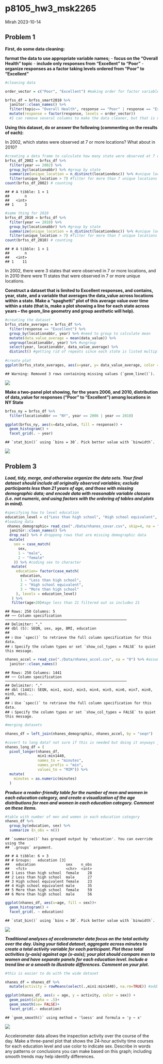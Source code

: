 p8105_hw3_msk2265
================
Mirah
2023-10-14

## Problem 1

**First, do some data cleaning:**

**format the data to use appropriate variable names;** - **focus on the
“Overall Health” topic** - **include only responses from “Excellent” to
“Poor”** - **organize responses as a factor taking levels ordered from
“Poor” to “Excellent”**

``` r
#cleaning data

order_vector = c("Poor", "Excellent") #making order for factor variable

brfss_df = brfss_smart2010 %>%
  janitor::clean_names() %>% 
  filter(topic== "Overall Health", response == "Poor" | response == "Excellent") %>% 
  mutate(response = factor(response, levels = order_vector))
  #I can remove several columns to make the data cleaner, but that is not in the instructions so I am not sure if I should be doing that
```

**Using this dataset, do or answer the following (commenting on the
results of each):**

In 2002, which states were observed at 7 or more locations? What about
in 2010?

``` r
#creating a data frame to calculate how many state were observed at 7 or more locations
brfss_df_2002 = brfss_df %>% 
  filter(year == 2002) %>% 
  group_by(locationabbr) %>% #group by state
  summarize(unique_location = n_distinct(locationdesc)) %>% #unique locations in the state
  filter(unique_location > 7) #filter for more than 7 unique locations
count(brfss_df_2002) # counting
```

    ## # A tibble: 1 × 1
    ##       n
    ##   <int>
    ## 1     3

``` r
#same thing for 2010
brfss_df_2010 = brfss_df %>% 
  filter(year == 2010) %>% 
  group_by(locationabbr) %>% #group by state
  summarize(unique_location = n_distinct(locationdesc)) %>% #unique locations in the state
  filter(unique_location > 7) #filter for more than 7 unique locations
count(brfss_df_2010) # counting
```

    ## # A tibble: 1 × 1
    ##       n
    ##   <int>
    ## 1    11

In 2002, there were 3 states that were observed in 7 or more locations,
and in 2010 there were 11 states that were observed in 7 or more unique
locations.

**Construct a dataset that is limited to Excellent responses, and
contains, year, state, and a variable that averages the data_value
across locations within a state. Make a “spaghetti” plot of this average
value over time within a state (that is, make a plot showing a line for
each state across years – the geom_line geometry and group aesthetic
will help).**

``` r
#creating the dataset
brfss_state_averages = brfss_df %>% 
  filter(response == "Excellent") %>% 
  group_by(locationabbr, year) %>% #need to group to calculate mean
  mutate(data_value_average = mean(data_value)) %>% 
  ungroup(locationabbr, year) %>% #ungroup
  select(year, locationabbr, data_value_average) %>% 
  distinct() #getting rid of repeats since each state is listed multiple times
  
#create plot
ggplot(brfss_state_averages, aes(x=year, y= data_value_average, color = locationabbr)) + geom_line()
```

    ## Warning: Removed 3 rows containing missing values (`geom_line()`).

![](p8105_hw3_msk2265_files/figure-gfm/unnamed-chunk-3-1.png)<!-- -->

**Make a two-panel plot showing, for the years 2006, and 2010,
distribution of data_value for responses (“Poor” to “Excellent”) among
locations in NY State**

``` r
brfss_ny = brfss_df %>% 
  filter(locationabbr == "NY", year == 2006 | year == 2010)

ggplot(brfss_ny, aes(x=data_value, fill = response)) + 
  geom_histogram() +
  facet_grid(. ~ year)
```

    ## `stat_bin()` using `bins = 30`. Pick better value with `binwidth`.

![](p8105_hw3_msk2265_files/figure-gfm/unnamed-chunk-4-1.png)<!-- -->

## Problem 3

***Load, tidy, merge, and otherwise organize the data sets. Your final
dataset should include all originally observed variables; exclude
participants less than 21 years of age, and those with missing
demographic data; and encode data with reasonable variable classes
(i.e. not numeric, and using factors with the ordering of tables and
plots in mind).***

``` r
#specifying how to level education
education_level = c("Less than high school", "High school equivalent", "More than high school")
#loading data
 nhanes_demographic= read_csv("./Data/nhanes_covar.csv", skip=4, na = "NA" ) %>% 
  janitor::clean_names() %>% 
  drop_na() %>% # droppong rows that are missing demographic data
  mutate(
    sex = case_match(
      sex, 
      1 ~ "male",
      2 ~ "female"
    )) %>% #coding sex to character
   mutate(
     education= factor(case_match(
       education,
       1 ~ "Less than high school",
       2 ~ "High school equivalent",
       3 ~ "More than high school"
     ), levels = education_level)
   ) %>% 
   filter(age>20)#age less than 21 filtered out so includes 21
```

    ## Rows: 250 Columns: 5
    ## ── Column specification ────────────────────────────────────────────────────────
    ## Delimiter: ","
    ## dbl (5): SEQN, sex, age, BMI, education
    ## 
    ## ℹ Use `spec()` to retrieve the full column specification for this data.
    ## ℹ Specify the column types or set `show_col_types = FALSE` to quiet this message.

``` r
nhanes_accel = read_csv("./Data/nhanes_accel.csv", na = "0") %>% #assuming 0 means that no data waas collected at that time point
  janitor::clean_names()
```

    ## Rows: 250 Columns: 1441
    ## ── Column specification ────────────────────────────────────────────────────────
    ## Delimiter: ","
    ## dbl (1441): SEQN, min1, min2, min3, min4, min5, min6, min7, min8, min9, min1...
    ## 
    ## ℹ Use `spec()` to retrieve the full column specification for this data.
    ## ℹ Specify the column types or set `show_col_types = FALSE` to quiet this message.

``` r
#merging datasets

nhanes_df = left_join(nhanes_demographic, nhanes_accel, by = "seqn")
```

``` r
#covert to long data? not sure if this is needed but doing it anyways just in case
nhanes_long_df = (
  pivot_longer(nhanes_df,
               min1:min1440,
               names_to = "minutes",
               names_prefix = "min",
               values_to = "MIM")) %>% 
  mutate(
    minutes = as.numeric(minutes)
  )
```

***Produce a reader-friendly table for the number of men and women in
each education category, and create a visualization of the age
distributions for men and women in each education category. Comment on
these items.***

``` r
#table with number of men and women in each education category
nhanes_df %>% 
  group_by(education, sex) %>% 
  summarize (n_obs = n())
```

    ## `summarise()` has grouped output by 'education'. You can override using the
    ## `.groups` argument.

    ## # A tibble: 6 × 3
    ## # Groups:   education [3]
    ##   education              sex    n_obs
    ##   <fct>                  <chr>  <int>
    ## 1 Less than high school  female    28
    ## 2 Less than high school  male      27
    ## 3 High school equivalent female    23
    ## 4 High school equivalent male      35
    ## 5 More than high school  female    59
    ## 6 More than high school  male      56

``` r
ggplot(nhanes_df, aes(x=age, fill = sex))+
  geom_histogram() +
  facet_grid(. ~ education)
```

    ## `stat_bin()` using `bins = 30`. Pick better value with `binwidth`.

![](p8105_hw3_msk2265_files/figure-gfm/unnamed-chunk-7-1.png)<!-- -->

***Traditional analyses of accelerometer data focus on the total
activity over the day. Using your tidied dataset, aggregate across
minutes to create a total activity variable for each participant. Plot
these total activities (y-axis) against age (x-axis); your plot should
compare men to women and have separate panels for each education level.
Include a trend line or a smooth to illustrate differences. Comment on
your plot.***

``` r
#this is easier to do with the wide dataset

nhanes_df = nhanes_df %>% 
  mutate(activity = rowMeans(select(.,min1:min1440), na.rm=TRUE)) #adding activity row by calculating the average time for each row, ignoring the 0 values that were not collected.

ggplot(nhanes_df, aes(x = age, y = activity, color = sex)) +
  geom_point(alpha = .5)+
  geom_smooth(se= FALSE)+
  facet_grid(.~ education)
```

    ## `geom_smooth()` using method = 'loess' and formula = 'y ~ x'

![](p8105_hw3_msk2265_files/figure-gfm/unnamed-chunk-8-1.png)<!-- -->

Accelerometer data allows the inspection activity over the course of the
day. Make a three-panel plot that shows the 24-hour activity time
courses for each education level and use color to indicate sex. Describe
in words any patterns or conclusions you can make based on this graph;
including smooth trends may help identify differences.
